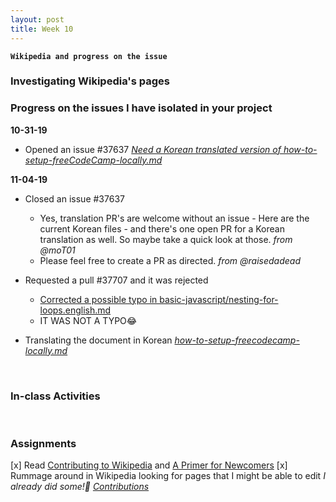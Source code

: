 ```yaml
---
layout: post
title: Week 10
---
```


**`Wikipedia and progress on the issue`**

### Investigating Wikipedia's pages

### Progress on the issues I have isolated in your project
**10-31-19**  
- Opened an issue #37637 _[Need a Korean translated version of how-to-setup-freeCodeCamp-locally.md](https://github.com/freeCodeCamp/freeCodeCamp/issues/37637)_

**11-04-19** 
- Closed an issue #37637
  - Yes, translation PR's are welcome without an issue - Here are the current Korean files - and there's one open PR for a Korean translation as well. So maybe take a quick look at those. _from @moT01_
  - Please feel free to create a PR as directed. _from @raisedadead_

- Requested a pull #37707 and it was rejected
  - [Corrected a possible typo in basic-javascript/nesting-for-loops.english.md](https://github.com/freeCodeCamp/freeCodeCamp/pull/37707)
  - IT WAS NOT A TYPO😂

- Translating the document in Korean _[how-to-setup-freecodecamp-locally.md](https://github.com/nancydocode/freeCodeCamp/blob/master/docs/i18n-languages/korean/how-to-setup-freecodecamp-locally.md)_

&nbsp;
&nbsp;

### In-class Activities

&nbsp;
&nbsp;

### Assignments
[x] Read [Contributing to Wikipedia]() and [A Primer for Newcomers]()
[x] Rummage around in Wikipedia looking for pages that I might be able to edit _I already did some!🎉 [Contributions]()_

